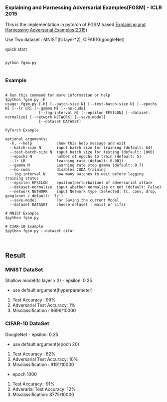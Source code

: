 ### Explaining and Harnessing Adversarial Examples(FGSM) - ICLR 2015
 
This is the implementation in pytorch of FGSM based [Explaining and Harnessing Adversarial Examples(2015)](https://arxiv.org/abs/1412.6572)

Use Two dataset : MNIST(fc layer*2), CIFAR10(googleNet)

quick start
<pre>
<code>
python fgsm.py
</code>
</pre>

### Example
<pre>
<code>
# Run this commend for more information or help
$python fgsm.py -h
usage: fgsm.py [-h] [--batch-size N] [--test-batch-size N] [--epochs N] [--lr LR] [--gamma M] [--no-cuda]
               [--log-interval N] [--epsilon EPSILON] [--dataset-normalize] [--network NETWORK] [--save-model]
               [--dataset DATASET]

PyTorch Example

optional arguments:
  -h, --help           show this help message and exit
  --batch-size N       input batch size for training (default: 64)
  --test-batch-size N  input batch size for testing (default: 1000)
  --epochs N           number of epochs to train (default: 5)
  --lr LR              learning rate (default: 0.001)
  --gamma M            Learning rate step gamma (default: 0.7)
  --no-cuda            disables CUDA training
  --log-interval N     how many batches to wait before logging training status
  --epsilon EPSILON    epsilon(perturbation) of adversarial attack
  --dataset-normalize  input whether normalize or not (default: False)
  --network NETWORK    input Network type (Selected: fc, conv, drop, googlenet / default: 'fc')
  --save-model         For Saving the current Model
  --dataset DATASET    choose dataset : mnist or cifar

# MNIST Example
$python fgsm.py

# CIAR-10 Example
$python fgsm.py --dataset cifar

</code>
</pre>

## Result
### MNIST DataSet
Shallow model(fc layer x 2) - epsilon: 0.25
- use default argument(hyperparameter) 
1. Test Accuracy : 99%
2. Adversarial Test Accuracy: 1%
3. Misclassification : 9696/10000

### CIFAR-10 DataSet
GoogleNet - epsilon: 0.25
- use default argument(epoch 20)
1. Test Accuracy : 82%
2. Adversarial Test Accuracy: 10%
3. Misclassification : 9191/10000

- epoch 1000
1. Test Accuracy : 91%
2. Adverarial Test Accuracy: 12%
3. Misclassification: 8775/10000
